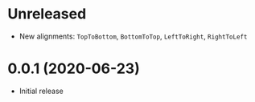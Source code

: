 Unreleased
==========

 * New alignments: `TopToBottom`, `BottomToTop`, `LeftToRight`, `RightToLeft`

0.0.1 (2020-06-23)
==================
 * Initial release
